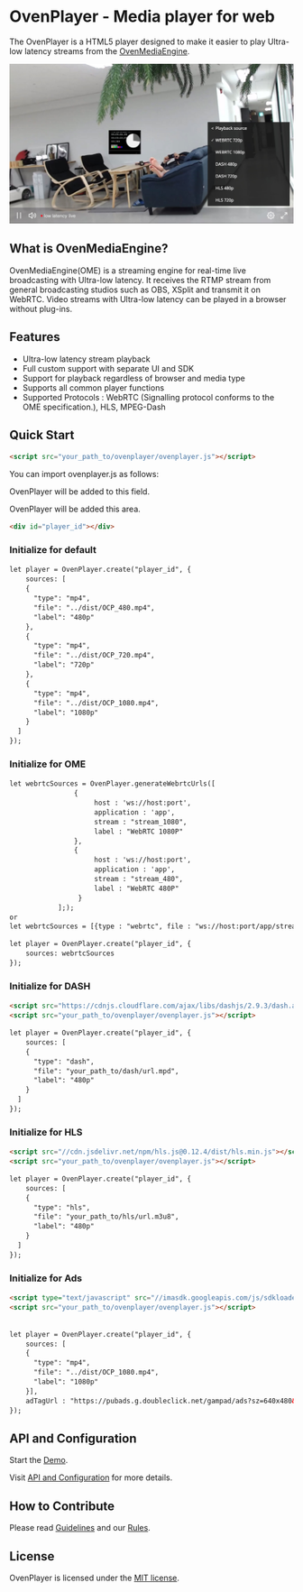 # OvenPlayer - Media player for web

The OvenPlayer is a HTML5 player designed to make it easier to play Ultra-low latency streams from the [OvenMediaEngine](https://github.com/AirenSoft/OvenMediaEngine).

![Alt text](dist/player.jpg)

## What is OvenMediaEngine?
OvenMediaEngine(OME) is a streaming engine for real-time live broadcasting with Ultra-low latency. It receives the RTMP stream from general broadcasting studios such as OBS, XSplit and transmit it on WebRTC. Video streams with Ultra-low latency can be played in a browser without plug-ins. 

## Features

- Ultra-low latency stream playback
- Full custom support with separate UI and SDK
- Support for playback regardless of browser and media type
- Supports all common player functions
- Supported Protocols : WebRTC (Signalling protocol conforms to the OME specification.), HLS, MPEG-Dash

## Quick Start

```html
<script src="your_path_to/ovenplayer/ovenplayer.js"></script>

```
You can import ovenplayer.js as follows:

OvenPlayer will be added to this field.

OvenPlayer will be added this area.

```html
<div id="player_id"></div>

```
### Initialize for default

```html
let player = OvenPlayer.create("player_id", {
    sources: [
    {
      "type": "mp4",
      "file": "../dist/OCP_480.mp4",
      "label": "480p"
    },
    {
      "type": "mp4",
      "file": "../dist/OCP_720.mp4",
      "label": "720p"
    },
    {
      "type": "mp4",
      "file": "../dist/OCP_1080.mp4",
      "label": "1080p"
    }
  ]
});

```

### Initialize for OME


```html
let webrtcSources = OvenPlayer.generateWebrtcUrls([
                {
                     host : 'ws://host:port',
                     application : 'app',
                     stream : "stream_1080",
                     label : "WebRTC 1080P"
                },
                {
                     host : 'ws://host:port',
                     application : 'app',
                     stream : "stream_480",
                     label : "WebRTC 480P"
                 }
            ];);
or 
let webrtcSources = [{type : "webrtc", file : "ws://host:port/app/stream_1080", label : "1080"}, {type : "webrtc", file : "ws://host:port/app/stream_480", label : "480P"}]

```

```html
let player = OvenPlayer.create("player_id", {
    sources: webrtcSources
});

```
### Initialize for DASH

```html 
<script src="https://cdnjs.cloudflare.com/ajax/libs/dashjs/2.9.3/dash.all.min.js"></script>
<script src="your_path_to/ovenplayer/ovenplayer.js"></script>
```

```html
let player = OvenPlayer.create("player_id", {
    sources: [
    {
      "type": "dash",
      "file": "your_path_to/dash/url.mpd",
      "label": "480p"
    }
  ]
});

```

### Initialize for HLS

```html 
<script src="//cdn.jsdelivr.net/npm/hls.js@0.12.4/dist/hls.min.js"></script>
<script src="your_path_to/ovenplayer/ovenplayer.js"></script>
```

```html
let player = OvenPlayer.create("player_id", {
    sources: [
    {
      "type": "hls",
      "file": "your_path_to/hls/url.m3u8",
      "label": "480p"
    }
  ]
});

```

### Initialize for Ads

```html 
<script type="text/javascript" src="//imasdk.googleapis.com/js/sdkloader/ima3.js"></script>
<script src="your_path_to/ovenplayer/ovenplayer.js"></script>
```

```html

let player = OvenPlayer.create("player_id", {
    sources: [
    {
      "type": "mp4",
      "file": "../dist/OCP_1080.mp4",
      "label": "1080p"
    }],
    adTagUrl : "https://pubads.g.doubleclick.net/gampad/ads?sz=640x480&iu=/124319096/external/single_ad_samples&ciu_szs=300x250&impl=s&gdfp_req=1&env=vp&output=vast&unviewed_position_start=1&cust_params=deployment%3Ddevsite%26sample_ct%3Dlinear&correlator="
});

```

## API and Configuration

Start the [Demo](https://airensoft.github.io/OvenPlayer/docs/demo.html).

Visit [API and Configuration](docs/api.md) for more details.


## How to Contribute
 
Please read [Guidelines](CONTRIBUTING.md) and our [Rules](CODE_OF_CONDUCT.md).

## License

OvenPlayer is licensed under the [MIT license](LICENSE).
